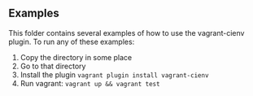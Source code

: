 Examples
-------

This folder contains several examples of how to use the vagrant-cienv plugin. To
run any of these examples:

 1. Copy the directory in some place
 2. Go to that directory
 2. Install the plugin
    `vagrant plugin install vagrant-cienv`
 3. Run vagrant:
    `vagrant up && vagrant test`
